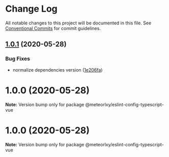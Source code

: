# Change Log

All notable changes to this project will be documented in this file.
See [Conventional Commits](https://conventionalcommits.org) for commit guidelines.

## [1.0.1](http://git.code.oa.com/javascript/rules/compare/@meteorlxy/eslint-config-typescript-vue@1.0.0...@meteorlxy/eslint-config-typescript-vue@1.0.1) (2020-05-28)


### Bug Fixes

* normalize dependencies version ([1e206fa](http://git.code.oa.com/javascript/rules/commits/1e206faa32ccbc82d46b53981a656bc58726e3f8))





# 1.0.0 (2020-05-28)

**Note:** Version bump only for package @meteorlxy/eslint-config-typescript-vue





# 1.0.0 (2020-05-28)

**Note:** Version bump only for package @meteorlxy/eslint-config-typescript-vue
